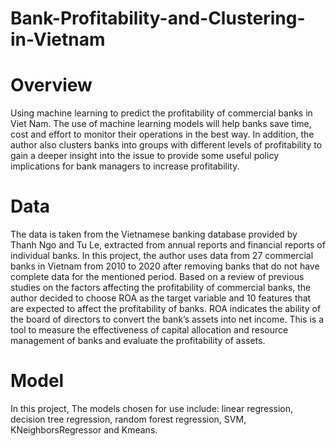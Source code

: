 # Bank-Profitability-and-Clustering-in-Vietnam

# Overview
Using machine learning to predict the profitability of commercial banks in Viet Nam. The use of machine learning models will help banks save time, cost and effort to monitor their operations in the best way. In addition, the author also clusters banks into groups with different levels of profitability to gain a deeper insight into the issue to provide some useful policy implications for bank managers to increase profitability.
# Data
The data is taken from the Vietnamese banking database provided by Thanh Ngo and Tu Le, extracted from annual reports and financial reports of individual banks. In this project, the author uses data from 27 commercial banks in Vietnam from 2010 to 2020 after removing banks that do not have complete data for the mentioned period. Based on a review of previous studies on the factors affecting the profitability of commercial banks, the author decided to choose ROA as the target variable and 10 features that are expected to affect the profitability of banks. ROA indicates the ability of the board of directors to convert the bank’s assets into net income. This is a tool to measure the effectiveness of capital allocation and resource management of banks and evaluate the profitability of assets.
# Model
In this project, The models chosen for use include: linear regression, decision tree regression, random forest regression, SVM, KNeighborsRegressor and Kmeans.
